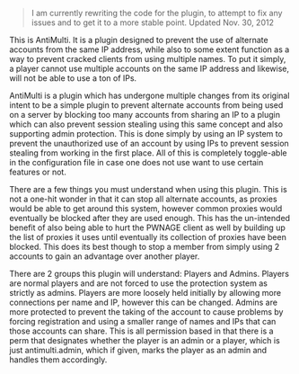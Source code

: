 >I am currently rewriting the code for the plugin, to attempt to fix any issues and to get it to a more stable point.
>Updated Nov. 30, 2012


This is AntiMulti. It is a plugin designed to prevent the use of alternate accounts from the same IP address, while also to some extent function as a way to prevent cracked clients from using multiple names. To put it simply, a player cannot use multiple accounts on the same IP address and likewise, will not be able to use a ton of IPs.

AntiMulti is a plugin which has undergone multiple changes from its original intent to be a simple plugin to prevent alternate accounts from being used on a server by blocking too many accounts from sharing an IP to a plugin which can also prevent session stealing using this same concept and also supporting admin protection. This is done simply by using an IP system to prevent the unauthorized use of an account by using IPs to prevent session stealing from working in the first place. All of this is completely toggle-able in the configuration file in case one does not use want to use certain features or not.

There are a few things you must understand when using this plugin. This is not a one-hit wonder in that it can stop all alternate accounts, as proxies would be able to get around this system, however common proxies would eventually be blocked after they are used enough. This has the un-intended benefit of also being able to hurt the PWNAGE client as well by building up the list of proxies it uses until eventually its collection of proxies have been blocked. This does its best though to stop a member from simply using 2 accounts to gain an advantage over another player.

There are 2 groups this plugin will understand: Players and Admins. Players are normal players and are not forced to use the protection system as strictly as admins. Players are more loosely held initially by allowing more connections per name and IP, however this can be changed. Admins are more protected to prevent the taking of the account to cause problems by forcing registration and using a smaller range of names and IPs that can those accounts can share. This is all permission based in that there is a perm that designates whether the player is an admin or a player, which is just antimulti.admin, which if given, marks the player as an admin and handles them accordingly.